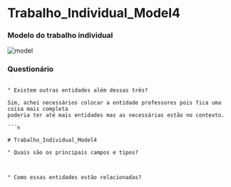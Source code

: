# Trabalho_Individual_Model4

### Modelo do trabalho individual
![model](https://user-images.githubusercontent.com/113106798/213185767-731d2c60-8e3e-4f26-bc90-ab840f072420.png)



### Questionário

```nk

° Existem outras entidades além dessas três?

Sim, achei necessários colocar a entidade professores pois fica uma coisa mais completa
poderia ter até mais entidades mas as necessárias estão no contexto.

´´´n

# Trabalho_Individual_Model4

° Quais são os principais campos e tipos?



° Como essas entidades estão relacionadas?



